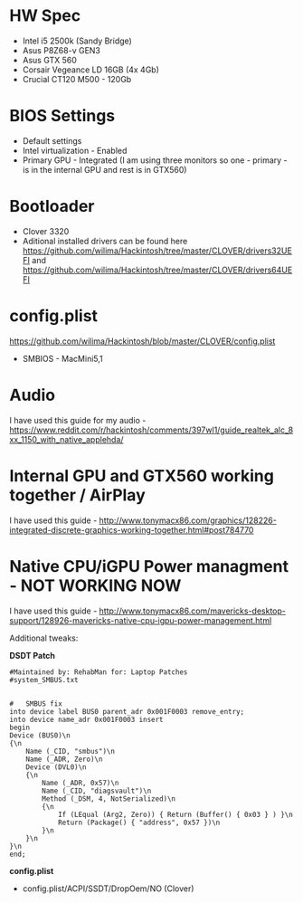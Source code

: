 # HW Spec
* Intel i5 2500k (Sandy Bridge)
* Asus P8Z68-v GEN3
* Asus GTX 560
* Corsair Vegeance LD 16GB (4x 4Gb)
* Crucial CT120 M500 - 120Gb

# BIOS Settings
* Default settings
* Intel virtualization - Enabled
* Primary GPU - Integrated (I am using three monitors so one - primary - is in the internal GPU and rest is in GTX560)

# Bootloader
* Clover 3320
* Aditional installed drivers can be found here https://github.com/wilima/Hackintosh/tree/master/CLOVER/drivers32UEFI and https://github.com/wilima/Hackintosh/tree/master/CLOVER/drivers64UEFI

# config.plist
https://github.com/wilima/Hackintosh/blob/master/CLOVER/config.plist
* SMBIOS - MacMini5,1

# Audio
I have used this guide for my audio - https://www.reddit.com/r/hackintosh/comments/397wl1/guide_realtek_alc_8xx_1150_with_native_applehda/

# Internal GPU and GTX560 working together / AirPlay
I have used this guide - http://www.tonymacx86.com/graphics/128226-integrated-discrete-graphics-working-together.html#post784770

# Native CPU/iGPU Power managment - NOT WORKING NOW
I have used this guide - http://www.tonymacx86.com/mavericks-desktop-support/128926-mavericks-native-cpu-igpu-power-management.html

Additional tweaks:

**DSDT Patch**
```
#Maintained by: RehabMan for: Laptop Patches
#system_SMBUS.txt


#   SMBUS fix
into device label BUS0 parent_adr 0x001F0003 remove_entry;
into device name_adr 0x001F0003 insert
begin
Device (BUS0)\n
{\n
    Name (_CID, "smbus")\n
    Name (_ADR, Zero)\n
    Device (DVL0)\n
    {\n
        Name (_ADR, 0x57)\n
        Name (_CID, "diagsvault")\n
        Method (_DSM, 4, NotSerialized)\n
        {\n
            If (LEqual (Arg2, Zero)) { Return (Buffer() { 0x03 } ) }\n
            Return (Package() { "address", 0x57 })\n
        }\n
    }\n
}\n
end;
```

**config.plist**
* config.plist/ACPI/SSDT/DropOem/NO (Clover)

